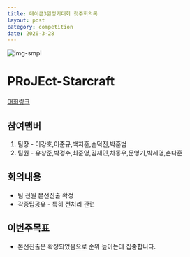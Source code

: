 ```yaml
---
title: 데이콘3월정기대회 첫주회의록
layout: post
category: competition
date: 2020-3-28
---
```


![img-smpl](https://i.ytimg.com/vi/i2MphoAC1uQ/maxresdefault.jpg)

# PRoJEct-Starcraft



[대회링크](https://dacon.io/competitions/official/235583/overview/)

## 참여맴버

1. 팀장 - 이강호,이준규,백지훈,손덕진,박훈범
2. 팀원 - 유창준,박경수,최준영,김재민,차동우,문영기,박세영,손다훈

## 회의내용

* 팀 전원 본선진출 확정
* 각종팁공유 - 특히 전처리 관련

## 이번주목표

* 본선진출은 확정되었음으로 순위 높이는데 집중합니다.
